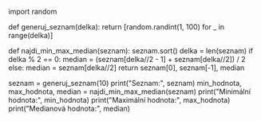 import random

def generuj_seznam(delka):
    return [random.randint(1, 100) for _ in range(delka)]

def najdi_min_max_median(seznam):
    seznam.sort()
    delka = len(seznam)
    if delka % 2 == 0:
        median = (seznam[delka//2 - 1] + seznam[delka//2]) / 2
    else:
        median = seznam[delka//2]
    return seznam[0], seznam[-1], median

seznam = generuj_seznam(10)
print("Seznam:", seznam)
min_hodnota, max_hodnota, median = najdi_min_max_median(seznam)
print("Minimální hodnota:", min_hodnota)
print("Maximální hodnota:", max_hodnota)
print("Medianová hodnota:", median)
